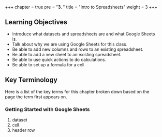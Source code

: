 +++
chapter = true
pre = "<b>3. </b>"
title = "Intro to Spreadsheets"
weight = 3
+++

## Learning Objectives

- Introduce what datasets and spreadsheets are and what Google Sheets is.
- Talk about why we are using Google Sheets for this class. 
- Be able to add new columns and rows to an existing spreadsheet.
- Be able to add a new sheet to an existing spreadsheet.
- Be able to use quick actions to do calculations.
- Be able to set up a formula for a cell

## Key Terminology

Here is a list of the key terms for this chapter broken down based on the page the term first appears on.

### Getting Started with Google Sheets

1. dataset
1. cell
1. header row


